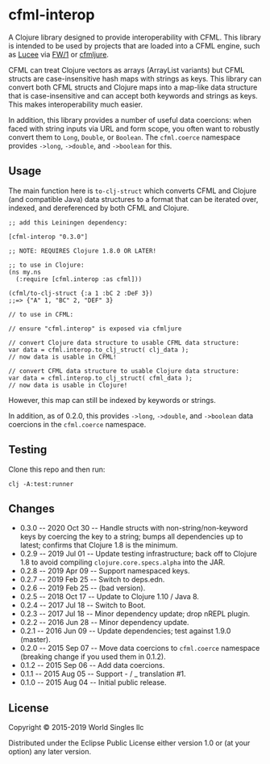 # cfml-interop

A Clojure library designed to provide interoperability with CFML. This library is intended to be used by projects that are loaded into a CFML engine, such as [Lucee](http://lucee.org) via [FW/1](https://github.com/framework-one/fw1) or [cfmljure](https://github.com/framework-one/cfmljure).

CFML can treat Clojure vectors as arrays (ArrayList variants) but CFML structs are case-insensitive hash maps with strings as keys. This library can convert both CFML structs and Clojure maps into a map-like data structure that is case-insensitive and can accept both keywords and strings as keys. This makes interoperability much easier.

In addition, this library provides a number of useful data coercions: when faced with string inputs via URL and form scope, you often want to robustly convert them to `Long`, `Double`, or `Boolean`. The `cfml.coerce` namespace provides `->long`, `->double`, and `->boolean` for this.

## Usage

The main function here is `to-clj-struct` which converts CFML and Clojure (and compatible Java) data structures to a format that can be iterated over, indexed, and dereferenced by both CFML and Clojure.

    ;; add this Leiningen dependency:

    [cfml-interop "0.3.0"]

    ;; NOTE: REQUIRES Clojure 1.8.0 OR LATER!

    ;; to use in Clojure:
    (ns my.ns
      (:require [cfml.interop :as cfml]))

    (cfml/to-clj-struct {:a 1 :bC 2 :DeF 3})
    ;;=> {"A" 1, "BC" 2, "DEF" 3}

    // to use in CFML:

    // ensure "cfml.interop" is exposed via cfmljure

    // convert Clojure data structure to usable CFML data structure:
    var data = cfml.interop.to_clj_struct( clj_data );
    // now data is usable in CFML!

    // convert CFML data structure to usable Clojure data structure:
    var data = cfml.interop.to_clj_struct( cfml_data );
    // now data is usable in Clojure!

However, this map can still be indexed by keywords or strings.

In addition, as of 0.2.0, this provides `->long`, `->double`, and `->boolean` data coercions in the `cfml.coerce` namespace.

## Testing

Clone this repo and then run:

    clj -A:test:runner

## Changes

* 0.3.0 -- 2020 Oct 30 -- Handle structs with non-string/non-keyword keys by coercing the key to a string; bumps all dependencies up to latest; confirms that Clojure 1.8 is the minimum.
* 0.2.9 -- 2019 Jul 01 -- Update testing infrastructure; back off to Clojure 1.8 to avoid compiling `clojure.core.specs.alpha` into the JAR.
* 0.2.8 -- 2019 Apr 09 -- Support namespaced keys.
* 0.2.7 -- 2019 Feb 25 -- Switch to deps.edn.
* 0.2.6 -- 2019 Feb 25 -- (bad version).
* 0.2.5 -- 2018 Oct 17 -- Update to Clojure 1.10 / Java 8.
* 0.2.4 -- 2017 Jul 18 -- Switch to Boot.
* 0.2.3 -- 2017 Jul 18 -- Minor dependency update; drop nREPL plugin.
* 0.2.2 -- 2016 Jun 28 -- Minor dependency update.
* 0.2.1 -- 2016 Jun 09 -- Update dependencies; test against 1.9.0 (master).
* 0.2.0 -- 2015 Sep 07 -- Move data coercions to `cfml.coerce` namespace (breaking change if you used them in 0.1.2).
* 0.1.2 -- 2015 Sep 06 -- Add data coercions.
* 0.1.1 -- 2015 Aug 05 -- Support - / _ translation #1.
* 0.1.0 -- 2015 Aug 04 -- Initial public release.

## License

Copyright © 2015-2019 World Singles llc

Distributed under the Eclipse Public License either version 1.0 or (at
your option) any later version.
